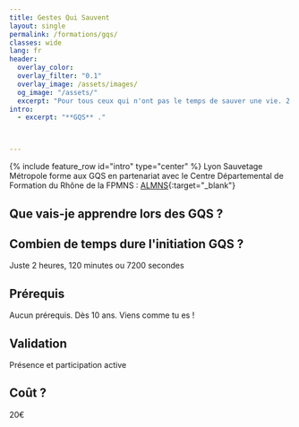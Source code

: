 ```yaml
---
title: Gestes Qui Sauvent
layout: single
permalink: /formations/gqs/
classes: wide
lang: fr
header:   
  overlay_color: 
  overlay_filter: "0.1"
  overlay_image: /assets/images/
  og_image: "/assets/"
  excerpt: "Pour tous ceux qui n'ont pas le temps de sauver une vie. 2 heures pour s'initier... plus d'excuses pour ne pas essayer !"
intro:
  - excerpt: "**GQS** ."



---
```

{% include feature_row id="intro" type="center" %}
Lyon Sauvetage Métropole forme aux GQS en partenariat avec le Centre Départemental de Formation du Rhône de la FPMNS : [ALMNS](https://www.aleaumns.com/){:target="_blank"}

## Que vais-je apprendre lors des GQS ?

## Combien de temps dure l'initiation GQS ?
Juste 2 heures, 120 minutes ou 7200 secondes

## Prérequis
Aucun prérequis. Dès 10 ans. Viens comme tu es !

## Validation
Présence et participation active

## Coût ?
20€ 
